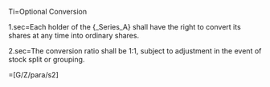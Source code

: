 Ti=Optional Conversion

1.sec=Each holder of the {_Series_A} shall have the right to convert its shares at any time into ordinary shares.

2.sec=The conversion ratio shall be 1:1, subject to adjustment in the event of stock split or grouping.

=[G/Z/para/s2]
